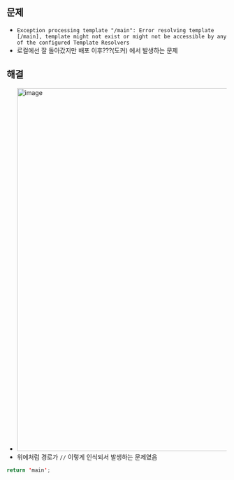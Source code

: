 ## 문제
- `Exception processing template "/main": Error resolving template [/main], template might not exist or might not be accessible by any of the configured Template Resolvers`
- 로컬에선 잘 돌아갔지만 배포 이후???(도커) 에서 발생하는 문제

## 해결
- <img width="831" alt="image" src="https://user-images.githubusercontent.com/61215550/198830166-2671562d-fb01-4c17-b4ee-c958d0fe57ec.png">
- 위에처럼 경로가 `//` 이렇게 인식되서 발생하는 문제였음 


```java
return 'main'; 
```
